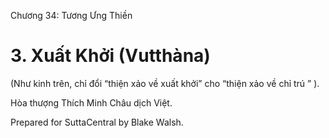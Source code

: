  

Chương 34: Tương Ưng Thiền

# 3\. Xuất Khởi (Vutthàna)

(Như kinh trên, chỉ đổi “thiện xảo về xuất khởi” cho “thiện xảo về chỉ trú ” ).

Hòa thượng Thích Minh Châu dịch Việt.

Prepared for SuttaCentral by Blake Walsh.